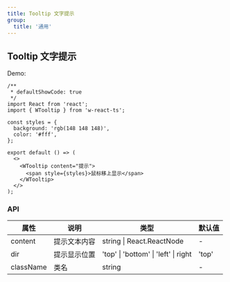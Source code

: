 ```yaml
---
title: Tooltip 文字提示
group:
  title: '通用'
---
```


## Tooltip 文字提示

Demo:

```tsx
/**
 * defaultShowCode: true
 */
import React from 'react';
import { WTooltip } from 'w-react-ts';

const styles = {
  background: 'rgb(148 148 148)',
  color: '#fff',
};

export default () => (
  <>
    <WTooltip content="提示">
      <span style={styles}>鼠标移上显示</span>
    </WTooltip>
  </>
);
```

### API

| 属性      | 说明         | 类型                                 | 默认值 |
| --------- | ------------ | ------------------------------------ | ------ |
| content   | 提示文本内容 | string \| React.ReactNode            | -      |
| dir       | 提示显示位置 | 'top' \| 'bottom' \| 'left' \| right | 'top'  |
| className | 类名         | string                               | -      |
